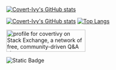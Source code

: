 [![Covert-Ivy's GitHub stats](https://capsule-render.vercel.app/api?type=venom&height=300&color=gradient&text=Hi%20🐱‍👤)](https://github.com/covertivy)


[![Covert-Ivy's GitHub stats](https://github-readme-stats.vercel.app/api?username=covertivy&show_icons=true&theme=dracula&show_owner=true)](https://github.com/covertivy)
[![Top Langs](https://github-readme-stats.vercel.app/api/top-langs/?username=covertivy&layout=compact&theme=dracula)](https://github.com/covertivy)

<a href="https://stackexchange.com/users/19108462"><img src="https://stackexchange.com/users/flair/19108462.png?theme=dark" width="208" height="58" alt="profile for covertivy on Stack Exchange, a network of free, community-driven Q&amp;A sites" title="profile for covertivy on Stack Exchange, a network of free, community-driven Q&amp;A sites"></a>

![Static Badge](https://img.shields.io/badge/testing-very_cool_stuff-green)

<!--
**covertivy/covertivy** is a ✨ _special_ ✨ repository because its `README.md` (this file) appears on your GitHub profile.

Here are some ideas to get you started:

- 🔭 I’m currently working on ...
- 🌱 I’m currently learning ...
- 👯 I’m looking to collaborate on ...
- 🤔 I’m looking for help with ...
- 💬 Ask me about ...
- 📫 How to reach me: ...
- 😄 Pronouns: ...
- ⚡ Fun fact: ...
-->
